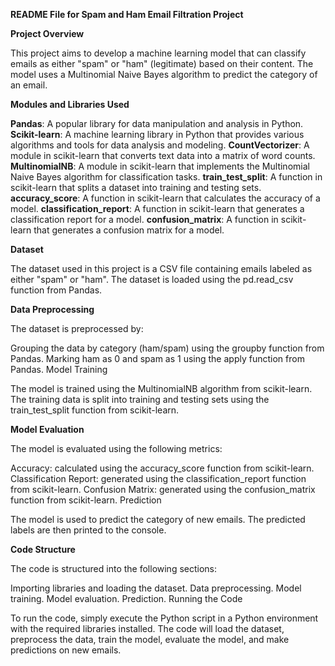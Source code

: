 **README File for Spam and Ham Email Filtration Project**

**Project Overview**

This project aims to develop a machine learning model that can classify emails as either "spam" or "ham" (legitimate) based on their content. The model uses a Multinomial Naive Bayes algorithm to predict the category of an email.

**Modules and Libraries Used**

**Pandas**: A popular library for data manipulation and analysis in Python.
**Scikit-learn**: A machine learning library in Python that provides various algorithms and tools for data analysis and modeling.
**CountVectorizer**: A module in scikit-learn that converts text data into a matrix of word counts.
**MultinomialNB**: A module in scikit-learn that implements the Multinomial Naive Bayes algorithm for classification tasks.
**train_test_split**: A function in scikit-learn that splits a dataset into training and testing sets.
**accuracy_score**: A function in scikit-learn that calculates the accuracy of a model.
**classification_report**: A function in scikit-learn that generates a classification report for a model.
**confusion_matrix**: A function in scikit-learn that generates a confusion matrix for a model.

**Dataset**

The dataset used in this project is a CSV file containing emails labeled as either "spam" or "ham". The dataset is loaded using the pd.read_csv function from Pandas.

**Data Preprocessing**

The dataset is preprocessed by:

Grouping the data by category (ham/spam) using the groupby function from Pandas.
Marking ham as 0 and spam as 1 using the apply function from Pandas.
Model Training

The model is trained using the MultinomialNB algorithm from scikit-learn. The training data is split into training and testing sets using the train_test_split function from scikit-learn.

**Model Evaluation**

The model is evaluated using the following metrics:

Accuracy: calculated using the accuracy_score function from scikit-learn.
Classification Report: generated using the classification_report function from scikit-learn.
Confusion Matrix: generated using the confusion_matrix function from scikit-learn.
Prediction

The model is used to predict the category of new emails. The predicted labels are then printed to the console.

**Code Structure**

The code is structured into the following sections:

Importing libraries and loading the dataset.
Data preprocessing.
Model training.
Model evaluation.
Prediction.
Running the Code

To run the code, simply execute the Python script in a Python environment with the required libraries installed. The code will load the dataset, preprocess the data, train the model, evaluate the model, and make predictions on new emails.
